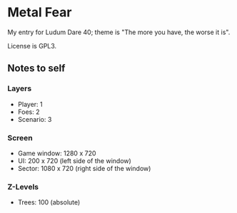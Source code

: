# Metal Fear

My entry for Ludum Dare 40; theme is "The more you have, the worse it is".

License is GPL3.


## Notes to self

### Layers

* Player: 1
* Foes: 2
* Scenario: 3

### Screen

* Game window: 1280 x 720
* UI: 200 x 720 (left side of the window)
* Sector: 1080 x 720 (right side of the window)


### Z-Levels

* Trees: 100 (absolute)
